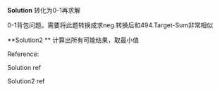 **Solution** 转化为0-1再求解

0-1背包问题。需要将此题转换成求neg.转换后和494.Target-Sum非常相似



**Solution2	** 计算出所有可能结果，取最小值



Reference:

Solution ref

Solution2 ref



[Solution ref]: https://github.com/wisdompeak/LeetCode/tree/master/Dynamic_Programming/1049.Last-Stone-Weight-II
[Solution2 ref]: https://leetcode-cn.com/problems/last-stone-weight-ii/solution/zui-hou-yi-kuai-shi-tou-de-zhong-liang-i-95p9/

